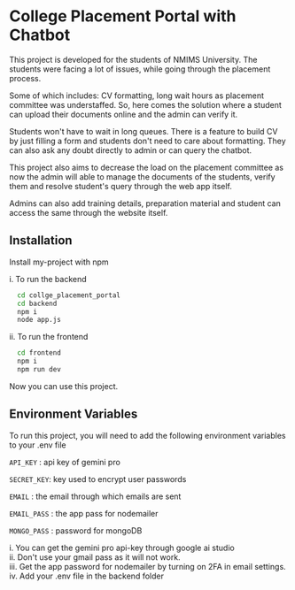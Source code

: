 
# College Placement Portal with Chatbot

This project is developed for the students of NMIMS University. The students were facing a lot of issues, while going through the placement process.

Some of which includes: CV formatting, long wait hours as placement committee was understaffed. So, here comes the solution where a student can upload their documents online and the admin can verify it.

Students won't have to wait in long queues. There is a feature to build CV by just filling a form and students don't need to care about formatting. They can also ask any doubt directly to admin or can query the chatbot.

This project also aims to decrease the load on the placement committee as now the admin will able to manage the documents of the students, verify them and resolve student's query through the web app itself.

Admins can also add training details, preparation material and student can access the same through the website itself.

## Installation

Install my-project with npm

i. To run the backend

```bash
  cd collge_placement_portal 
  cd backend 
  npm i
  node app.js 
```
ii. To run the frontend

```bash
  cd frontend 
  npm i
  npm run dev
```

Now you can use this project. 
    
## Environment Variables

To run this project, you will need to add the following environment variables to your .env file


`API_KEY` : api key of gemini pro

`SECRET_KEY`:  key used to encrypt user passwords

`EMAIL` : the email through which emails are sent

`EMAIL_PASS` : the app pass for nodemailer

`MONGO_PASS` :  password for mongoDB


i.  You  can get the gemini pro api-key through google ai studio\
ii. Don't use your gmail pass as it will not work.\
iii. Get the app password for nodemailer by turning on 2FA in email settings.
iv. Add your .env file in the backend folder
